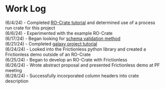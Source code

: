 # Work Log
(6/4/24) - Completed [RO-Crate tutorial](https://www.researchobject.org/packaging_data_with_ro-crate/01-introduction/index.html) and determined use of a process run crate for this project  
(6/6/24) - Experimented with the example RO-Crate  
(6/17/24) - Began looking for [schema validation method](https://github.com/usnistgov/surf-2024-austyn-nguyen/issues/5)  
(6/21/24) - Completed [galaxy project tutorial](https://github.com/usnistgov/surf-2024-austyn-nguyen/issues/4)  
(6/24/24) - Looked into the Frictionless python library and created a Frictionless demo outside of an RO-Crate  
(6/25/24) - Began to develop an RO-Crate with Frictionless  
(6/26/24) - Wrote abstract proposal and presented Frictionless demo at PF meeting  
(6/28/24) - Successfully incorporated column headers into crate description
